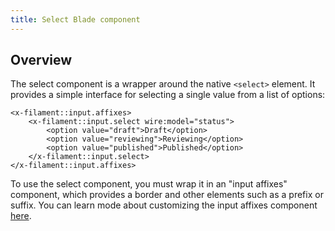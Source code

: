 ```yaml
---
title: Select Blade component
---
```


## Overview

The select component is a wrapper around the native `<select>` element. It provides a simple interface for selecting a single value from a list of options:

```blade
<x-filament::input.affixes>
    <x-filament::input.select wire:model="status">
        <option value="draft">Draft</option>
        <option value="reviewing">Reviewing</option>
        <option value="published">Published</option>
    </x-filament::input.select>
</x-filament::input.affixes>
```

To use the select component, you must wrap it in an "input affixes" component, which provides a border and other elements such as a prefix or suffix. You can learn mode about customizing the input affixes component [here](input-affixes).
